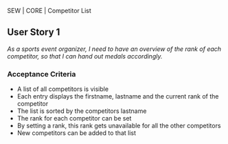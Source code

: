 SEW | CORE | Competitor List

## User Story 1
*As a sports event organizer, I need to have an overview of the rank of each competitor, so that I can hand out medals accordingly.*

### Acceptance Criteria
- A list of all competitors is visible
- Each entry displays the firstname, lastname and the current rank of the competitor
- The list is sorted by the competitors lastname
- The rank for each competitor can be set
- By setting a rank, this rank gets unavailable for all the other competitors
- New competitors can be added to that list
